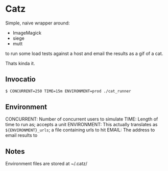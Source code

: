 Catz
===


Simple, naive wrapper around:

 * ImageMagick
 * siege
 * mutt

to run some load tests against a host and email the results as a gif of a cat.

Thats kinda it.

Invocatio
---

```bash
$ CONCURRENT=250 TIME=15m ENVIRONMENT=prod ./cat_runner
```

Environment
---

CONCURRENT: Number of concurrent users to simulate
TIME: Length of time to run as; accepts a unit
ENVIRONMENT: This actually translates as `${ENVIRONMENT}_urls`; a file containing urls to hit
EMAIL: The address to email results to

Notes
---

Environment files are stored at ~/.catz/

